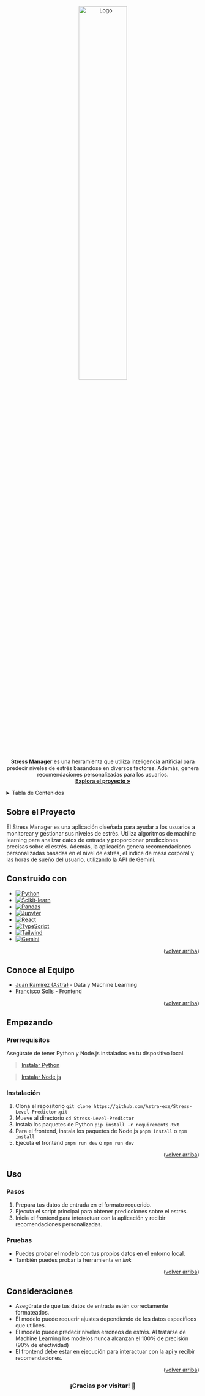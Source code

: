 <div align="center" id="readme-top">
  <img src="https://user-images.githubusercontent.com/57516503/207511389-14908b16-f8ad-4911-873f-faade2bba539.png" alt="Logo" width="50%">

  <p align="center">
    <b>Stress Manager</b> es una herramienta que utiliza inteligencia artificial para predecir niveles de estrés basándose en diversos factores. Además, genera recomendaciones personalizadas para los usuarios.
    <br />
    <a href="https://github.com/Astra-exe/Stress-Level-Predictor"><strong>Explora el proyecto »</strong></a>
  </p>
</div>

<!-- TABLE OF CONTENTS -->
<details>
  <summary>Tabla de Contenidos</summary>
  <ol>
    <li><a href="#sobre-el-proyecto">Sobre el Proyecto</a></li>
    <li><a href="#construido-con">Construido con</a></li>
    <li><a href="#conoce-al-equipo">Conoce al Equipo</a></li>
    <li>
      <a href="#empezando">Empezando</a>
      <ul>
        <li><a href="#prerrequisitos">Prerrequisitos</a></li>
        <li><a href="#instalación">Instalación</a></li>
      </ul>
    </li>
    <li><a href="#uso">Uso</a>
      <ul>
        <li><a href="#pasos">Pasos</a></li>
        <li><a href="#pruebas">Pruebas</a></li>
      </ul>
    </li>
    <li><a href="#consideraciones">Consideraciones</a></li>
  </ol>
</details>

## Sobre el Proyecto
El Stress Manager es una aplicación diseñada para ayudar a los usuarios a monitorear y gestionar sus niveles de estrés. Utiliza algoritmos de machine learning para analizar datos de entrada y proporcionar predicciones precisas sobre el estrés. Además, la aplicación genera recomendaciones personalizadas basadas en el nivel de estrés, el índice de masa corporal y las horas de sueño del usuario, utilizando la API de Gemini.
## Construido con
* [![Python][Python.js]][Python-url]
* [![Scikit-learn][Scikit-learn.js]][Scikit-learn-url]
* [![Pandas][Pandas.js]][Pandas-url]
* [![Jupyter][Jupyter.js]][Jupyter-url]
* [![React][React.js]][React-url]
* [![TypeScript][TypeScript.js]][TypeScript-url]
* [![Tailwind][Tailwind.js]][Tailwind-url]
* [![Gemini][Gemini.js]][Gemini-url]

<p align="right">(<a href="#readme-top">volver arriba</a>)</p>

## Conoce al Equipo
- [Juan Ramírez (Astra)](https://github.com/Astra-exe) - Data y Machine Learning
- [Francisco Solís](https://github.com/francisco-solis99) - Frontend

<p align="right">(<a href="#readme-top">volver arriba</a>)</p>

## Empezando
### Prerrequisitos
Asegúrate de tener Python y Node.js instalados en tu dispositivo local.
> [Instalar Python](https://www.python.org/downloads/)


> [Instalar Node.js](https://nodejs.org/)

### Instalación
1. Clona el repositorio `git clone https://github.com/Astra-exe/Stress-Level-Predictor.git`
2. Mueve al directorio `cd Stress-Level-Predictor`
3. Instala los paquetes de Python `pip install -r requirements.txt`
4. Para el frontend, instala los paquetes de Node.js `pnpm install` o `npm install`
5. Ejecuta el frontend `pnpm run dev` o `npm run dev`

<p align="right">(<a href="#readme-top">volver arriba</a>)</p>

## Uso
### Pasos
1. Prepara tus datos de entrada en el formato requerido.
2. Ejecuta el script principal para obtener predicciones sobre el estrés.
3. Inicia el frontend para interactuar con la aplicación y recibir recomendaciones personalizadas.

### Pruebas
* Puedes probar el modelo con tus propios datos en el entorno local.
* También puedes probar la herramienta en *link*

<p align="right">(<a href="#readme-top">volver arriba</a>)</p>

## Consideraciones
- Asegúrate de que tus datos de entrada estén correctamente formateados.
- El modelo puede requerir ajustes dependiendo de los datos específicos que utilices.
- El modelo puede predecir niveles erroneos de estrés. Al tratarse de Machine Learning los modelos nunca alcanzan el 100% de precisión (90% de efectividad)
- El frontend debe estar en ejecución para interactuar con la api y recibir recomendaciones.

<p align="right">(<a href="#readme-top">volver arriba</a>)</p>

<div align="center">
  <h3 align="center">¡Gracias por visitar! 🧠</h3>
</div>

[Python.js]: https://img.shields.io/badge/Python-3776AB?style=for-the-badge&logo=python&logoColor=white
[Python-url]: https://www.python.org/
[Scikit-learn.js]: https://img.shields.io/badge/scikit--learn-F7931E?style=for-the-badge&logo=scikit-learn&logoColor=white
[Scikit-learn-url]: https://scikit-learn.org/
[Pandas.js]: https://img.shields.io/badge/Pandas-150458?style=for-the-badge&logo=pandas&logoColor=white
[Pandas-url]: https://pandas.pydata.org/
[Jupyter.js]: https://img.shields.io/badge/Jupyter-F37626?style=for-the-badge&logo=jupyter&logoColor=white
[Jupyter-url]: https://jupyter.org/
[React.js]: https://img.shields.io/badge/React-20232A?style=for-the-badge&logo=react&logoColor=61DAFB
[React-url]: https://reactjs.org/
[TypeScript.js]: https://img.shields.io/badge/TypeScript-3178C6?style=for-the-badge&logo=typescript&logoColor=white
[TypeScript-url]: https://www.typescriptlang.org/
[Tailwind.js]: https://img.shields.io/badge/Tailwind_CSS-38B2AC?style=for-the-badge&logo=tailwind-css&logoColor=white
[Tailwind-url]: https://tailwindcss.com/
[Gemini.js]: https://img.shields.io/badge/Gemini-API-blue?style=for-the-badge&logo=api&logoColor=white
[Gemini-url]: https://ai.google.dev/gemini-api/docs
